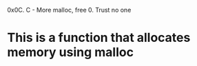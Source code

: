 0x0C. C - More malloc, free
0. Trust no one
# This is a function that allocates memory using malloc
